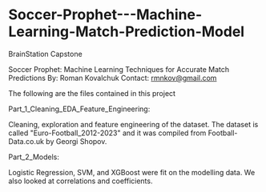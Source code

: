 # Soccer-Prophet---Machine-Learning-Match-Prediction-Model

BrainStation Capstone 

Soccer Prophet: Machine Learning Techniques for Accurate Match Predictions
By: Roman Kovalchuk
Contact: rmnkov@gmail.com

The following are the files contained in this project

Part_1_Cleaning_EDA_Feature_Engineering:

Cleaning, exploration and feature engineering of the dataset. The dataset is called "Euro-Football_2012-2023" and it was compiled from Football-Data.co.uk by Georgi Shopov.


Part_2_Models:

Logistic Regression, SVM, and XGBoost were fit on the modelling data. We also looked at correlations and coefficients.
